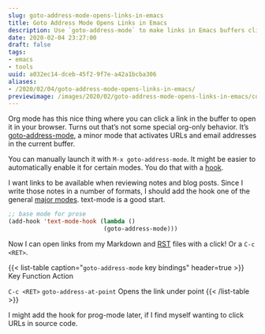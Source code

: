 ```yaml
---
slug: goto-address-mode-opens-links-in-emacs
title: Goto Address Mode Opens Links in Emacs
description: Use `goto-address-mode` to make links in Emacs buffers clickable
date: 2020-02-04 23:27:00
draft: false
tags:
- emacs
- tools
uuid: a032ec14-dceb-45f2-9f7e-a42a1bcba306
aliases:
- /2020/02/04/goto-address-mode-opens-links-in-emacs/
previewimage: /images/2020/02/goto-address-mode-opens-links-in-emacs/cover.png
---
```

Org mode has this nice thing where you can click a link in the buffer to
open it in your browser. Turns out that’s not some special org-only
behavior. It’s
[goto-address-mode](https://www.gnu.org/software/emacs/manual/html_node/emacs/Goto-Address-mode.html),
a minor mode that activates URLs and email addresses in the current
buffer.

You can manually launch it with `M-x goto-address-mode`. It might be
easier to automatically enable it for certain modes. You do that with a
[hook](https://www.gnu.org/software/emacs/manual/html_node/emacs/Hooks.html).

I want links to be available when reviewing notes and blog posts. Since
I write those notes in a number of formats, I should add the hook one of
the general [major
modes](https://www.gnu.org/software/emacs/manual/html_node/elisp/Basic-Major-Modes.html#Basic-Major-Modes).
text-mode is a good start.

``` lisp
;; base mode for prose
(add-hook 'text-mode-hook (lambda ()
                           (goto-address-mode)))
```

Now I can open links from my Markdown and [RST](/tags/rst) files with a
click\! Or a `C-c <RET>`.

{{< list-table caption="`goto-address-mode` key bindings" header=true >}}
Key
Function
Action

`C-c <RET>`
`goto-address-at-point`
Opens the link under point
{{< /list-table >}}

I might add the hook for prog-mode later, if I find myself wanting to
click URLs in source code.